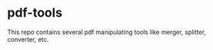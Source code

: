 # pdf-tools
This repo contains several pdf manipulating tools like merger, splitter, converter, etc.
